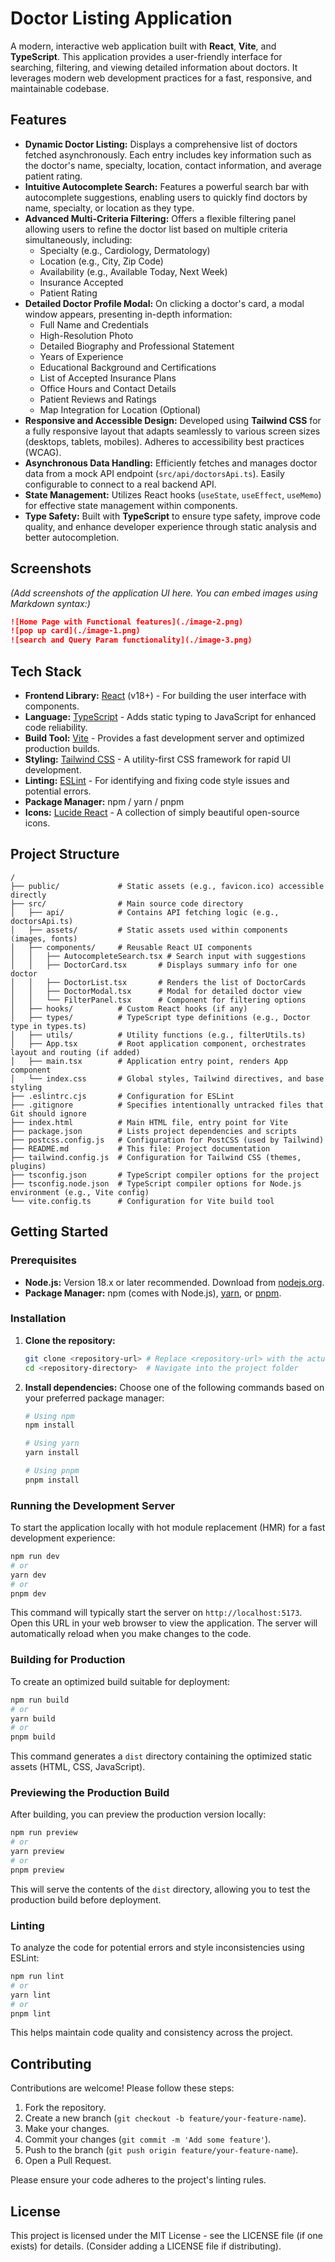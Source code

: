 # Doctor Listing Application

A modern, interactive web application built with **React**, **Vite**, and **TypeScript**. This application provides a user-friendly interface for searching, filtering, and viewing detailed information about doctors. It leverages modern web development practices for a fast, responsive, and maintainable codebase.

## Features

- **Dynamic Doctor Listing:** Displays a comprehensive list of doctors fetched asynchronously. Each entry includes key information such as the doctor's name, specialty, location, contact information, and average patient rating.
- **Intuitive Autocomplete Search:** Features a powerful search bar with autocomplete suggestions, enabling users to quickly find doctors by name, specialty, or location as they type.
- **Advanced Multi-Criteria Filtering:** Offers a flexible filtering panel allowing users to refine the doctor list based on multiple criteria simultaneously, including:
  - Specialty (e.g., Cardiology, Dermatology)
  - Location (e.g., City, Zip Code)
  - Availability (e.g., Available Today, Next Week)
  - Insurance Accepted
  - Patient Rating
- **Detailed Doctor Profile Modal:** On clicking a doctor's card, a modal window appears, presenting in-depth information:
  - Full Name and Credentials
  - High-Resolution Photo
  - Detailed Biography and Professional Statement
  - Years of Experience
  - Educational Background and Certifications
  - List of Accepted Insurance Plans
  - Office Hours and Contact Details
  - Patient Reviews and Ratings
  - Map Integration for Location (Optional)
- **Responsive and Accessible Design:** Developed using **Tailwind CSS** for a fully responsive layout that adapts seamlessly to various screen sizes (desktops, tablets, mobiles). Adheres to accessibility best practices (WCAG).
- **Asynchronous Data Handling:** Efficiently fetches and manages doctor data from a mock API endpoint (`src/api/doctorsApi.ts`). Easily configurable to connect to a real backend API.
- **State Management:** Utilizes React hooks (`useState`, `useEffect`, `useMemo`) for effective state management within components.
- **Type Safety:** Built with **TypeScript** to ensure type safety, improve code quality, and enhance developer experience through static analysis and better autocompletion.

## Screenshots

_(Add screenshots of the application UI here. You can embed images using Markdown syntax:)_

```markdown
![Home Page with Functional features](./image-2.png)
![pop up card](./image-1.png)
![search and Query Param functionality](./image-3.png)
```

## Tech Stack

- **Frontend Library:** [React](https://reactjs.org/) (v18+) - For building the user interface with components.
- **Language:** [TypeScript](https://www.typescriptlang.org/) - Adds static typing to JavaScript for enhanced code reliability.
- **Build Tool:** [Vite](https://vitejs.dev/) - Provides a fast development server and optimized production builds.
- **Styling:** [Tailwind CSS](https://tailwindcss.com/) - A utility-first CSS framework for rapid UI development.
- **Linting:** [ESLint](https://eslint.org/) - For identifying and fixing code style issues and potential errors.
- **Package Manager:** npm / yarn / pnpm
- **Icons:** [Lucide React](https://lucide.dev/) - A collection of simply beautiful open-source icons.

## Project Structure

```
/
├── public/             # Static assets (e.g., favicon.ico) accessible directly
├── src/                # Main source code directory
│   ├── api/            # Contains API fetching logic (e.g., doctorsApi.ts)
│   ├── assets/         # Static assets used within components (images, fonts)
│   ├── components/     # Reusable React UI components
│   │   ├── AutocompleteSearch.tsx # Search input with suggestions
│   │   ├── DoctorCard.tsx       # Displays summary info for one doctor
│   │   ├── DoctorList.tsx       # Renders the list of DoctorCards
│   │   ├── DoctorModal.tsx      # Modal for detailed doctor view
│   │   └── FilterPanel.tsx      # Component for filtering options
│   ├── hooks/          # Custom React hooks (if any)
│   ├── types/          # TypeScript type definitions (e.g., Doctor type in types.ts)
│   ├── utils/          # Utility functions (e.g., filterUtils.ts)
│   ├── App.tsx         # Root application component, orchestrates layout and routing (if added)
│   ├── main.tsx        # Application entry point, renders App component
│   └── index.css       # Global styles, Tailwind directives, and base styling
├── .eslintrc.cjs       # Configuration for ESLint
├── .gitignore          # Specifies intentionally untracked files that Git should ignore
├── index.html          # Main HTML file, entry point for Vite
├── package.json        # Lists project dependencies and scripts
├── postcss.config.js   # Configuration for PostCSS (used by Tailwind)
├── README.md           # This file: Project documentation
├── tailwind.config.js  # Configuration for Tailwind CSS (themes, plugins)
├── tsconfig.json       # TypeScript compiler options for the project
├── tsconfig.node.json  # TypeScript compiler options for Node.js environment (e.g., Vite config)
└── vite.config.ts      # Configuration for Vite build tool
```

## Getting Started

### Prerequisites

- **Node.js:** Version 18.x or later recommended. Download from [nodejs.org](https://nodejs.org/).
- **Package Manager:** npm (comes with Node.js), [yarn](https://yarnpkg.com/), or [pnpm](https://pnpm.io/).

### Installation

1.  **Clone the repository:**
    ```bash
    git clone <repository-url> # Replace <repository-url> with the actual URL
    cd <repository-directory>  # Navigate into the project folder
    ```
2.  **Install dependencies:** Choose one of the following commands based on your preferred package manager:

    ```bash
    # Using npm
    npm install

    # Using yarn
    yarn install

    # Using pnpm
    pnpm install
    ```

### Running the Development Server

To start the application locally with hot module replacement (HMR) for a fast development experience:

```bash
npm run dev
# or
yarn dev
# or
pnpm dev
```

This command will typically start the server on `http://localhost:5173`. Open this URL in your web browser to view the application. The server will automatically reload when you make changes to the code.

### Building for Production

To create an optimized build suitable for deployment:

```bash
npm run build
# or
yarn build
# or
pnpm build
```

This command generates a `dist` directory containing the optimized static assets (HTML, CSS, JavaScript).

### Previewing the Production Build

After building, you can preview the production version locally:

```bash
npm run preview
# or
yarn preview
# or
pnpm preview
```

This will serve the contents of the `dist` directory, allowing you to test the production build before deployment.

### Linting

To analyze the code for potential errors and style inconsistencies using ESLint:

```bash
npm run lint
# or
yarn lint
# or
pnpm lint
```

This helps maintain code quality and consistency across the project.

## Contributing

Contributions are welcome! Please follow these steps:

1.  Fork the repository.
2.  Create a new branch (`git checkout -b feature/your-feature-name`).
3.  Make your changes.
4.  Commit your changes (`git commit -m 'Add some feature'`).
5.  Push to the branch (`git push origin feature/your-feature-name`).
6.  Open a Pull Request.

Please ensure your code adheres to the project's linting rules.

## License

This project is licensed under the MIT License - see the LICENSE file (if one exists) for details. (Consider adding a LICENSE file if distributing).
